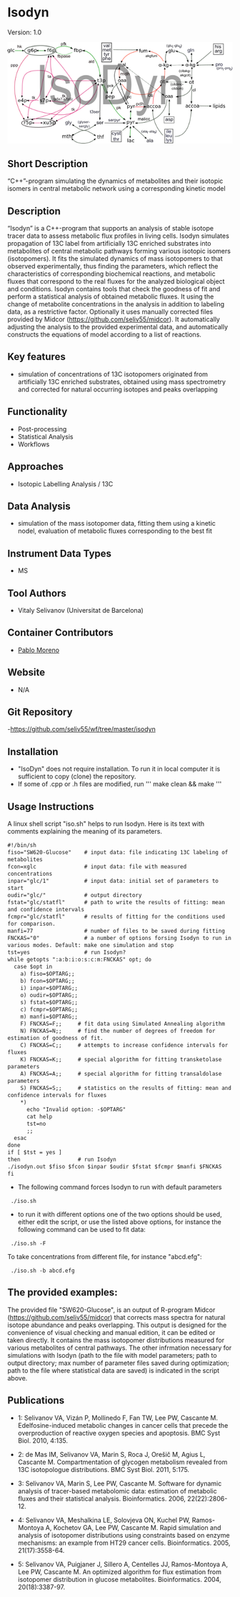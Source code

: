 # Isodyn
Version: 1.0

![Logo](text3923.png)

## Short Description

“C++”-program simulating the dynamics of metabolites and their isotopic isomers in central metabolic network using a corresponding kinetic model

## Description

“Isodyn” is a C++-program that supports an analysis of stable isotope tracer data to assess metabolic flux profiles in living cells. Isodyn simulates propagation of 13C label from artificially 13C enriched substrates into metabolites of central metabolic pathways forming various isotopic isomers (isotopomers). It fits the simulated dynamics of mass isotopomers to that observed experimentally, thus finding the parameters, which reflect the characteristics of corresponding biochemical reactions, and metabolic fluxes that correspond to the real fluxes for the analyzed biological object and conditions. Isodyn contains tools that check the goodness of fit and perform a statistical analysis of obtained metabolic fluxes. It using the change of metabolite concentrations in the analysis in addition to labeling data, as a restrictive factor. Optionally it uses manually corrected files provided by Midcor (https://github.com/seliv55/midcor). It automatically adjusting the analysis to the provided experimental data, and automatically constructs the equations of model according to a list of reactions.


## Key features

- simulation of concentrations of 13C isotopomers originated from artificially 13C enriched substrates, obtained using mass spectrometry and corrected for natural occurring isotopes and peaks overlapping

## Functionality

- Post-processing
- Statistical Analysis
- Workflows

## Approaches

- Isotopic Labelling Analysis / 13C
    
## Data Analysis

- simulation of the mass isotopomer data, fitting them using a kinetic nodel, evaluation of metabolic fluxes corresponding to the best fit

## Instrument Data Types

- MS

## Tool Authors

- Vitaly Selivanov (Universitat de Barcelona)

## Container Contributors

- [Pablo Moreno](EBI)

## Website

- N/A

## Git Repository

-https://github.com/seliv55/wf/tree/master/isodyn

## Installation

- "IsoDyn" does not require installation. To run it in local computer it is sufficient to copy (clone) the repository. 
- If some of .cpp or .h files are modified, run ''' make clean && make '''

## Usage Instructions

A linux shell script "iso.sh" helps to run Isodyn. Here is its text with comments explaining the meaning of its parameters.

```
#!/bin/sh
fiso="SW620-Glucose"    # input data: file indicating 13C labeling of metabolites
fcon=xglc               # input data: file with measured concentrations
inpar="glc/1"           # input data: initial set of parameters to start
oudir="glc/"            # output directory
fstat="glc/statfl"      # path to write the results of fitting: mean and confidence intervals
fcmpr="glc/statfl"      # results of fitting for the conditions used for comparison.
manfi=77                # number of files to be saved during fitting
FNCKAS="0"              # a number of options forsing Isodyn to run in various modes. Default: make one simulation and stop
tst=yes                 # run Isodyn?
while getopts ":a:b:i:o:s:c:m:FNCKAS" opt; do
  case $opt in
    a) fiso=$OPTARG;;
    b) fcon=$OPTARG;;
    i) inpar=$OPTARG;;
    o) oudir=$OPTARG;;
    s) fstat=$OPTARG;;
    c) fcmpr=$OPTARG;;
    m) manfi=$OPTARG;;
    F) FNCKAS=F;;     # fit data using Simulated Annealing algorithm
    N) FNCKAS=N;;     # find the number of degrees of freedom for estimation of goodness of fit.
    C) FNCKAS=C;;     # attempts to increase confidence intervals for fluxes
    K) FNCKAS=K;;     # special algorithm for fitting transketolase parameters
    A) FNCKAS=A;;     # special algorithm for fitting transaldolase parameters
    S) FNCKAS=S;;     # statistics on the results of fitting: mean and confidence intervals for fluxes
    *)
      echo "Invalid option: -$OPTARG" 
      cat help
      tst=no
      ;;
  esac
done
if [ $tst = yes ]
then                  # run Isodyn
./isodyn.out $fiso $fcon $inpar $oudir $fstat $fcmpr $manfi $FNCKAS
fi
```


- The following command forces Isodyn to run with default parameters
 
```
 ./iso.sh
```

- to run it with different options one of the two options should be used, either edit the script, or use the listed above options, for instance the following command can be used to fit data:
 
```
 ./iso.sh -F
```
To take concentrations from different file, for instance "abcd.efg":
```
 ./iso.sh -b abcd.efg
```
 
## The provided examples:
 
The provided file "SW620-Glucose", is an output of R-program Midcor (https://github.com/seliv55/midcor) that corrects mass spectra for natural isotope abundance and peaks overlapping. This output is designed for the convenience of visual checking and manual edition, it can be edited or taken directly. It contains the mass isotopomer distributions measured for various metabolites of central pathways. The other infrmation necessary for simulations with Isodyn (path to the file with model parameters; path to output directory; max number of parameter files saved during optimization; path to the file where statistical data are saved) is indicated in the script above.

## Publications

- 1: Selivanov VA, Vizán P, Mollinedo F, Fan TW, Lee PW, Cascante M.
Edelfosine-induced metabolic changes in cancer cells that precede the
overproduction of reactive oxygen species and apoptosis. BMC Syst Biol. 2010, 4:135.

- 2: de Mas IM, Selivanov VA, Marin S, Roca J, Orešič M, Agius L, Cascante M.
Compartmentation of glycogen metabolism revealed from 13C isotopologue
distributions. BMC Syst Biol. 2011, 5:175.

- 3: Selivanov VA, Marin S, Lee PW, Cascante M. Software for dynamic analysis of
tracer-based metabolomic data: estimation of metabolic fluxes and their
statistical analysis. Bioinformatics. 2006, 22(22):2806-12.

- 4: Selivanov VA, Meshalkina LE, Solovjeva ON, Kuchel PW, Ramos-Montoya A,
Kochetov GA, Lee PW, Cascante M. Rapid simulation and analysis of isotopomer
distributions using constraints based on enzyme mechanisms: an example from HT29 
cancer cells. Bioinformatics. 2005, 21(17):3558-64.

- 5: Selivanov VA, Puigjaner J, Sillero A, Centelles JJ, Ramos-Montoya A, Lee PW,
Cascante M. An optimized algorithm for flux estimation from isotopomer
distribution in glucose metabolites. Bioinformatics. 2004, 20(18):3387-97. 

